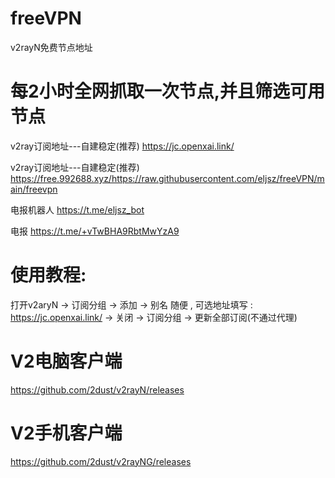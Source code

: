
# freeVPN

v2rayN免费节点地址

# 每2小时全网抓取一次节点,并且筛选可用节点

v2ray订阅地址---自建稳定(推荐) https://jc.openxai.link/
 
v2ray订阅地址---自建稳定(推荐) https://free.992688.xyz/https://raw.githubusercontent.com/eljsz/freeVPN/main/freevpn

电报机器人 https://t.me/eljsz_bot

电报 https://t.me/+vTwBHA9RbtMwYzA9

# 使用教程:

打开v2aryN -> 订阅分组 -> 添加 -> 别名 随便 , 可选地址填写 : https://jc.openxai.link/ -> 关闭  -> 订阅分组 -> 更新全部订阅(不通过代理)

# V2电脑客户端

https://github.com/2dust/v2rayN/releases

# V2手机客户端

https://github.com/2dust/v2rayNG/releases

